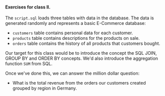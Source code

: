#### Exercises for class II.

The `script.sql` loads three tables with data in the database. The data is
generated randomly and represents a basic E-Commerce database:

* `customers` table contains personal data for each customer.
* `products` table contains descriptions for the products on sale.
* `orders` table contains the history of all products that customers bought.

Our target for this class would be to introduce the concept the SQL
JOIN, GROUP BY and ORDER BY concepts. We'd also introduce the aggregation
function `SUM` from SQL.

Once we've done this, we can answer the million dollar question:

* What is the total revenue from the orders our customers created grouped by
  region in Germany.
